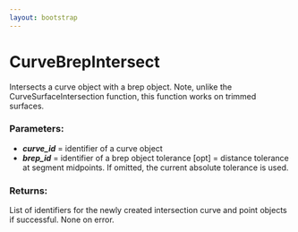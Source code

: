 ```yaml
---
layout: bootstrap
---
```


# CurveBrepIntersect

Intersects a curve object with a brep object. Note, unlike the
        CurveSurfaceIntersection function, this function works on trimmed surfaces.
          

### Parameters:

- ***curve_id*** = identifier of a curve object
- ***brep_id*** = identifier of a brep object
tolerance [opt] = distance tolerance at segment midpoints.
                  If omitted, the current absolute tolerance is used.
        

### Returns:


List of identifiers for the newly created intersection curve and
point objects if successful. None on error.            
        


